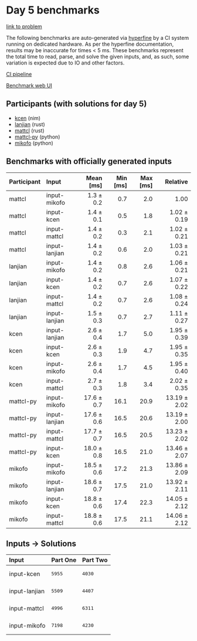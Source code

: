 # Day 5 benchmarks

[link to problem](https://adventofcode.com/2024/day/5)

The following benchmarks are auto-generated via
[hyperfine](https://github.com/sharkdp/hyperfine) by a CI system running on
dedicated hardware. As per the hyperfine documentation, results may be
inaccurate for times < 5 ms. These benchmarks represent the total time to read,
parse, and solve the given inputs, and, as such, some variation is expected due
to IO and other factors.

[CI pipeline](http://ci.papercode.net:8080/teams/main/pipelines/aoc2024)

[Benchmark web UI](https://aoc.ancalagon.black)


## Participants (with solutions for day 5)

- [kcen](https://github.com/kcen/aoc2024) (nim)
- [lanjian](https://github.com/lanjian/aoc-2024) (rust)
- [mattcl](https://github.com/mattcl/aoc2024) (rust)
- [mattcl-py](https://github.com/mattcl/aoc2024-py) (python)
- [mikofo](https://github.com/mikofo/aoc2024) (python)


## Benchmarks with officially generated inputs

| Participant | Input | Mean [ms] | Min [ms] | Max [ms] | Relative |
|:---|:---|---:|---:|---:|---:|
| mattcl | input-mikofo | 1.3 ± 0.2 | 0.7 | 2.0 | 1.00 |
| mattcl | input-kcen | 1.4 ± 0.1 | 0.5 | 1.8 | 1.02 ± 0.19 |
| mattcl | input-mattcl | 1.4 ± 0.2 | 0.3 | 2.1 | 1.02 ± 0.21 |
| mattcl | input-lanjian | 1.4 ± 0.2 | 0.6 | 2.0 | 1.03 ± 0.21 |
| lanjian | input-mikofo | 1.4 ± 0.2 | 0.8 | 2.6 | 1.06 ± 0.21 |
| lanjian | input-kcen | 1.4 ± 0.2 | 0.7 | 2.6 | 1.07 ± 0.22 |
| lanjian | input-mattcl | 1.4 ± 0.2 | 0.7 | 2.6 | 1.08 ± 0.24 |
| lanjian | input-lanjian | 1.5 ± 0.3 | 0.7 | 2.7 | 1.11 ± 0.27 |
| kcen | input-lanjian | 2.6 ± 0.4 | 1.7 | 5.0 | 1.95 ± 0.39 |
| kcen | input-kcen | 2.6 ± 0.3 | 1.9 | 4.7 | 1.95 ± 0.35 |
| kcen | input-mikofo | 2.6 ± 0.4 | 1.7 | 4.5 | 1.95 ± 0.40 |
| kcen | input-mattcl | 2.7 ± 0.3 | 1.8 | 3.4 | 2.02 ± 0.35 |
| mattcl-py | input-mikofo | 17.6 ± 0.7 | 16.1 | 20.9 | 13.19 ± 2.02 |
| mattcl-py | input-lanjian | 17.6 ± 0.6 | 16.5 | 20.6 | 13.19 ± 2.00 |
| mattcl-py | input-mattcl | 17.7 ± 0.7 | 16.5 | 20.5 | 13.23 ± 2.02 |
| mattcl-py | input-kcen | 18.0 ± 0.8 | 16.5 | 21.0 | 13.46 ± 2.07 |
| mikofo | input-mikofo | 18.5 ± 0.6 | 17.2 | 21.3 | 13.86 ± 2.09 |
| mikofo | input-lanjian | 18.6 ± 0.7 | 17.5 | 21.0 | 13.92 ± 2.11 |
| mikofo | input-kcen | 18.8 ± 0.6 | 17.4 | 22.3 | 14.05 ± 2.12 |
| mikofo | input-mattcl | 18.8 ± 0.6 | 17.5 | 21.1 | 14.06 ± 2.12 |


## Inputs -> Solutions

| Input | Part One | Part Two |
|:---|:---|:---|
|input-kcen|<pre>5955</pre>|<pre>4030</pre>|
|input-lanjian|<pre>5509</pre>|<pre>4407</pre>|
|input-mattcl|<pre>4996</pre>|<pre>6311</pre>|
|input-mikofo|<pre>7198</pre>|<pre>4230</pre>|